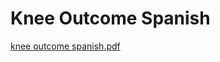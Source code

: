 # Knee Outcome Spanish

[knee outcome spanish.pdf](Knee%20Outcome%20Spanish%201a7c897e2a29482b875b58049540a1a1/knee_outcome_spanish.pdf)